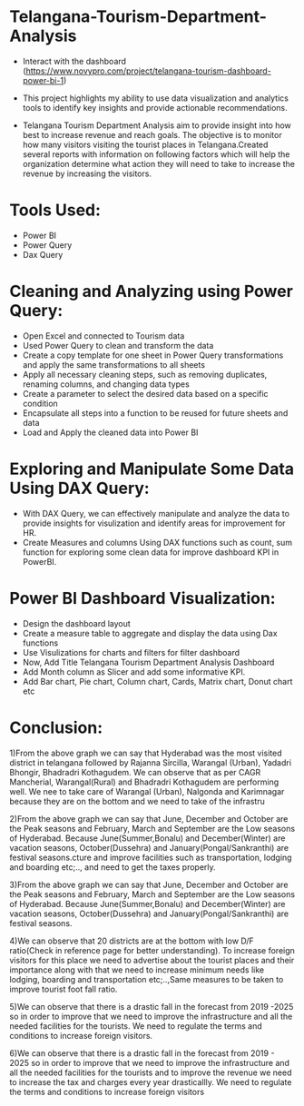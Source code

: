 # Telangana-Tourism-Department-Analysis
- Interact with the dashboard (https://www.novypro.com/project/telangana-tourism-dashboard-power-bi-1)
- This project highlights my ability to use data visualization and analytics tools to identify key insights and provide actionable recommendations.

- Telangana Tourism Department Analysis aim to provide insight into how best to increase revenue and reach goals. The objective is to monitor how many visitors visiting the tourist places in Telangana.Created several reports with information on following factors which will help the organization determine what action they will need to take to increase the revenue by increasing the visitors.

# Tools Used:
- Power BI
- Power Query
- Dax Query

# Cleaning and Analyzing using Power Query:
- Open Excel and connected to Tourism data
- Used Power Query to clean and transform the data
- Create a copy template for one sheet in Power Query transformations and apply the same transformations to all sheets
- Apply all necessary cleaning steps, such as removing duplicates, renaming columns, and changing data types
- Create a parameter to select the desired data based on a specific condition
- Encapsulate all steps into a function to be reused for future sheets and data
- Load and Apply the cleaned data into Power BI


# Exploring and Manipulate Some Data Using DAX Query:
- With DAX Query, we can effectively manipulate and analyze the data to provide insights for visulization and identify areas for improvement for HR.
- Create Measures and columns Using DAX functions such as count, sum function for exploring some clean data for improve dashboard KPI in PowerBI.

# Power BI Dashboard Visualization:
- Design the dashboard layout
- Create a measure table to aggregate and display the data using Dax functions
- Use Visulizations for charts and filters for filter dashboard
- Now, Add Title Telangana Tourism Department Analysis Dashboard
- Add Month column as Slicer and add some informative KPI.
- Add Bar chart, Pie chart, Column chart, Cards, Matrix chart, Donut chart etc




# Conclusion:
1)From the above graph we can say that Hyderabad was the most visited district in telangana followed by Rajanna Sircilla, Warangal (Urban), Yadadri Bhongir, Bhadradri Kothagudem. We can observe that as per CAGR Mancherial, Warangal(Rural) and Bhadradri Kothagudem are performing well. We nee to take care of Warangal (Urban), Nalgonda and Karimnagar because they are on the bottom and we need to take of the infrastru

2)From the above graph we can say that June, December and October are the Peak seasons and February, March and September are the Low seasons of Hyderabad. Because June(Summer,Bonalu) and December(Winter) are vacation seasons, October(Dussehra) and January(Pongal/Sankranthi) are festival seasons.cture and improve facilities such as transportation, lodging and boarding etc;.., and need to get the taxes properly.

3)From the above graph we can say that June, December and October are the Peak seasons and February, March and September are the Low seasons of Hyderabad. Because June(Summer,Bonalu) and December(Winter) are vacation seasons, October(Dussehra) and January(Pongal/Sankranthi) are festival seasons.

4)We can observe that 20 districts are at the bottom with low D/F ratio(Check in reference page for better understanding).
To increase foreign visitors for this place we need to advertise about the tourist places and their importance along with that we need to increase minimum needs like lodging, boarding and transportation etc;..,Same measures to be taken to improve tourist foot fall ratio.

5)We can observe that there is a drastic fall in the forecast from 2019 -2025 so in order to improve that we need to improve the infrastructure and all the needed facilities for the tourists. We need to regulate the terms and conditions to increase foreign visitors.

6)We can observe that there is a drastic fall in the forecast from 2019 - 2025 so in order to improve that we need to improve the infrastructure and all the needed facilities for the tourists and to improve the revenue we need to increase the tax and charges every year drasticallly. We need to regulate the terms and conditions to increase foreign visitors
